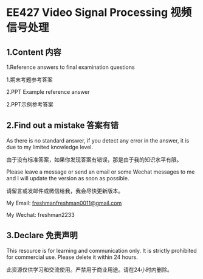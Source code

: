 # EE427 Video Signal Processing 视频信号处理

## 1.Content 内容

1.Reference answers to final examination questions

1.期末考题参考答案

2.PPT Example reference answer

2.PPT示例参考答案

## 2.Find out a mistake 答案有错

As there is no standard answer, if you detect any error in the answer, it is due to my limited knowledge level. 

由于没有标准答案，如果你发现答案有错误，那是由于我的知识水平有限。

Please leave a message or send an email or some Wechat messages to me and I will update the version as soon as possible. 

请留言或发邮件或微信给我，我会尽快更新版本。

My Email: freshmanfreshman0011@gmail.com

My Wechat: freshman2233

## 3.Declare 免责声明

This resource is for learning and communication only. It is strictly prohibited for commercial use. Please delete it within 24 hours.

此资源仅供学习和交流使用。严禁用于商业用途。请在24小时内删除。
